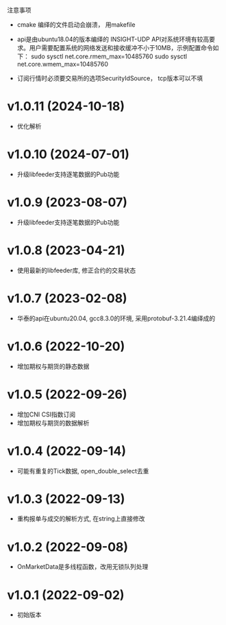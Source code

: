 注意事项 
* cmake 编绎的文件启动会崩溃， 用makefile
* api是由ubuntu18.04的版本编绎的
INSIGHT-UDP API对系统环境有较高要求。用户需要配置系统的网络发送和接收缓冲不小于10MB，示例配置命令如下：
sudo sysctl net.core.rmem_max=10485760
sudo sysctl net.core.wmem_max=10485760

* 订阅行情时必须要交易所的选项SecurityIdSource， tcp版本可以不填

# v1.0.11 (2024-10-18)
* 优化解析

# v1.0.10 (2024-07-01)
* 升级libfeeder支持逐笔数据的Pub功能

# v1.0.9 (2023-08-07)
* 升级libfeeder支持逐笔数据的Pub功能

# v1.0.8 (2023-04-21)
* 使用最新的libfeeder库, 修正合约的交易状态

# v1.0.7 (2023-02-08)
* 华泰的api在ubuntu20.04, gcc8.3.0的环境, 采用protobuf-3.21.4编绎成的

# v1.0.6 (2022-10-20)
* 增加期权与期货的静态数据

# v1.0.5 (2022-09-26)
* 增加CNI CSI指数订阅
* 增加期权与期货的数据解析

# v1.0.4 (2022-09-14)
* 可能有重复的Tick数据, open_double_select去重

# v1.0.3 (2022-09-13)
* 重构报单与成交的解析方式, 在string上直接修改

# v1.0.2 (2022-09-08)
* OnMarketData是多线程函数，改用无锁队列处理

# v1.0.1 (2022-09-02)
* 初始版本
